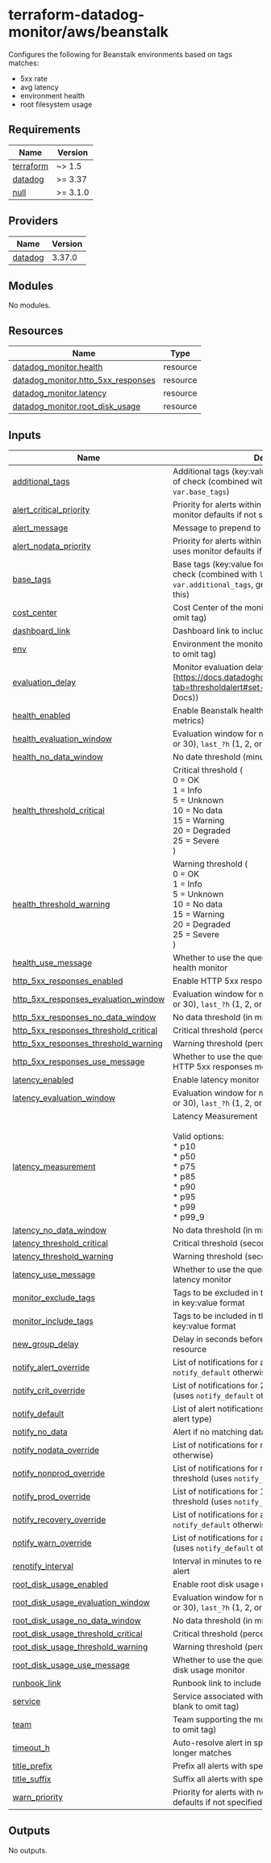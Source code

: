 # terraform-datadog-monitor/aws/beanstalk

Configures the following for Beanstalk environments based on tags matches:

* 5xx rate
* avg latency 
* environment health
* root filesystem usage

<!-- BEGIN_TF_DOCS -->
## Requirements

| Name | Version |
|------|---------|
| <a name="requirement_terraform"></a> [terraform](#requirement\_terraform) | ~> 1.5 |
| <a name="requirement_datadog"></a> [datadog](#requirement\_datadog) | >= 3.37 |
| <a name="requirement_null"></a> [null](#requirement\_null) | >= 3.1.0 |

## Providers

| Name | Version |
|------|---------|
| <a name="provider_datadog"></a> [datadog](#provider\_datadog) | 3.37.0 |

## Modules

No modules.

## Resources

| Name | Type |
|------|------|
| [datadog_monitor.health](https://registry.terraform.io/providers/datadog/datadog/latest/docs/resources/monitor) | resource |
| [datadog_monitor.http_5xx_responses](https://registry.terraform.io/providers/datadog/datadog/latest/docs/resources/monitor) | resource |
| [datadog_monitor.latency](https://registry.terraform.io/providers/datadog/datadog/latest/docs/resources/monitor) | resource |
| [datadog_monitor.root_disk_usage](https://registry.terraform.io/providers/datadog/datadog/latest/docs/resources/monitor) | resource |

## Inputs

| Name | Description | Type | Default | Required |
|------|-------------|------|---------|:--------:|
| <a name="input_additional_tags"></a> [additional\_tags](#input\_additional\_tags) | Additional tags (key:value format) to add to this type of check (combined with `local.tags` and `var.base_tags`) | `list(string)` | `[]` | no |
| <a name="input_alert_critical_priority"></a> [alert\_critical\_priority](#input\_alert\_critical\_priority) | Priority for alerts within critical threshold (P1-P5, uses monitor defaults if not specified) | `string` | `null` | no |
| <a name="input_alert_message"></a> [alert\_message](#input\_alert\_message) | Message to prepend to alert notifications | `string` | `"Alert"` | no |
| <a name="input_alert_nodata_priority"></a> [alert\_nodata\_priority](#input\_alert\_nodata\_priority) | Priority for alerts within warning threshold (P1-P5, uses monitor defaults if not specified) | `string` | `null` | no |
| <a name="input_base_tags"></a> [base\_tags](#input\_base\_tags) | Base tags (key:value format) to add to this type of check (combined with `local.tags` and `var.additional_tags`, generally you should not change this) | `list(string)` | <pre>[<br>  "resource:beanstalk"<br>]</pre> | no |
| <a name="input_cost_center"></a> [cost\_center](#input\_cost\_center) | Cost Center of the monitored resource (leave blank to omit tag) | `string` | `null` | no |
| <a name="input_dashboard_link"></a> [dashboard\_link](#input\_dashboard\_link) | Dashboard link to include in message | `string` | `null` | no |
| <a name="input_env"></a> [env](#input\_env) | Environment the monitored resource is in (leave blank to omit tag) | `string` | `null` | no |
| <a name="input_evaluation_delay"></a> [evaluation\_delay](#input\_evaluation\_delay) | Monitor evaluation delay (see [https://docs.datadoghq.com/monitors/configuration/?tab=thresholdalert#set-alert-conditions](Datadog Docs)) | `number` | `900` | no |
| <a name="input_health_enabled"></a> [health\_enabled](#input\_health\_enabled) | Enable Beanstalk health monitor (requires enhanced metrics) | `bool` | `false` | no |
| <a name="input_health_evaluation_window"></a> [health\_evaluation\_window](#input\_health\_evaluation\_window) | Evaluation window for monitor (`last_?m` (1, 5, 10, 15, or 30), `last_?h` (1, 2, or 4), or `last_1d`) | `string` | `"last_5m"` | no |
| <a name="input_health_no_data_window"></a> [health\_no\_data\_window](#input\_health\_no\_data\_window) | No date threshold (minutes) | `number` | `20` | no |
| <a name="input_health_threshold_critical"></a> [health\_threshold\_critical](#input\_health\_threshold\_critical) | Critical threshold (<br>    0 = OK<br>    1 = Info<br>    5 = Unknown<br>    10 =  No data<br>    15 =  Warning<br>    20 = Degraded<br>    25 = Severe<br>) | `number` | `25` | no |
| <a name="input_health_threshold_warning"></a> [health\_threshold\_warning](#input\_health\_threshold\_warning) | Warning threshold (<br>    0 = OK<br>    1 = Info<br>    5 = Unknown<br>    10 =  No data<br>    15 =  Warning<br>    20 = Degraded<br>    25 = Severe<br>) | `number` | `20` | no |
| <a name="input_health_use_message"></a> [health\_use\_message](#input\_health\_use\_message) | Whether to use the query alert base message for health monitor | `bool` | `false` | no |
| <a name="input_http_5xx_responses_enabled"></a> [http\_5xx\_responses\_enabled](#input\_http\_5xx\_responses\_enabled) | Enable HTTP 5xx response monitor | `bool` | `false` | no |
| <a name="input_http_5xx_responses_evaluation_window"></a> [http\_5xx\_responses\_evaluation\_window](#input\_http\_5xx\_responses\_evaluation\_window) | Evaluation window for monitor (`last_?m` (1, 5, 10, 15, or 30), `last_?h` (1, 2, or 4), or `last_1d`] | `string` | `"last_5m"` | no |
| <a name="input_http_5xx_responses_no_data_window"></a> [http\_5xx\_responses\_no\_data\_window](#input\_http\_5xx\_responses\_no\_data\_window) | No data threshold (in minutes, 0 to disable) | `number` | `10` | no |
| <a name="input_http_5xx_responses_threshold_critical"></a> [http\_5xx\_responses\_threshold\_critical](#input\_http\_5xx\_responses\_threshold\_critical) | Critical threshold (percentage) | `number` | `75` | no |
| <a name="input_http_5xx_responses_threshold_warning"></a> [http\_5xx\_responses\_threshold\_warning](#input\_http\_5xx\_responses\_threshold\_warning) | Warning threshold (percentage) | `number` | `25` | no |
| <a name="input_http_5xx_responses_use_message"></a> [http\_5xx\_responses\_use\_message](#input\_http\_5xx\_responses\_use\_message) | Whether to use the query alert base message for HTTP 5xx responses monitor | `bool` | `false` | no |
| <a name="input_latency_enabled"></a> [latency\_enabled](#input\_latency\_enabled) | Enable latency monitor | `bool` | `false` | no |
| <a name="input_latency_evaluation_window"></a> [latency\_evaluation\_window](#input\_latency\_evaluation\_window) | Evaluation window for monitor (`last_?m` (1, 5, 10, 15, or 30), `last_?h` (1, 2, or 4), or `last_1d`] | `string` | `"last_5m"` | no |
| <a name="input_latency_measurement"></a> [latency\_measurement](#input\_latency\_measurement) | Latency Measurement<br><br>Valid options:<br>* p10<br>* p50<br>* p75<br>* p85<br>* p90<br>* p95<br>* p99<br>* p99\_9 | `string` | `"p50"` | no |
| <a name="input_latency_no_data_window"></a> [latency\_no\_data\_window](#input\_latency\_no\_data\_window) | No data threshold (in minutes, 0 to disable) | `number` | `10` | no |
| <a name="input_latency_threshold_critical"></a> [latency\_threshold\_critical](#input\_latency\_threshold\_critical) | Critical threshold (seconds) | `number` | `null` | no |
| <a name="input_latency_threshold_warning"></a> [latency\_threshold\_warning](#input\_latency\_threshold\_warning) | Warning threshold (seconds) | `number` | `null` | no |
| <a name="input_latency_use_message"></a> [latency\_use\_message](#input\_latency\_use\_message) | Whether to use the query alert base message for latency monitor | `bool` | `false` | no |
| <a name="input_monitor_exclude_tags"></a> [monitor\_exclude\_tags](#input\_monitor\_exclude\_tags) | Tags to be excluded in the monitoring query. Specify in key:value format | `list(string)` | `[]` | no |
| <a name="input_monitor_include_tags"></a> [monitor\_include\_tags](#input\_monitor\_include\_tags) | Tags to be included in the monitoring query. Specify in key:value format | `list(string)` | `[]` | no |
| <a name="input_new_group_delay"></a> [new\_group\_delay](#input\_new\_group\_delay) | Delay in seconds before generating alerts for a new resource | `number` | `300` | no |
| <a name="input_notify_alert_override"></a> [notify\_alert\_override](#input\_notify\_alert\_override) | List of notifications for alerts in critical threshold (uses `notify_default` otherwise) | `list(string)` | `[]` | no |
| <a name="input_notify_crit_override"></a> [notify\_crit\_override](#input\_notify\_crit\_override) | List of notifications for 24x7 alerts in critical threshold (uses `notify_default` otherwise) | `list(string)` | `[]` | no |
| <a name="input_notify_default"></a> [notify\_default](#input\_notify\_default) | List of alert notifications (can be overridden based on alert type) | `list(string)` | n/a | yes |
| <a name="input_notify_no_data"></a> [notify\_no\_data](#input\_notify\_no\_data) | Alert if no matching data is found | `bool` | `false` | no |
| <a name="input_notify_nodata_override"></a> [notify\_nodata\_override](#input\_notify\_nodata\_override) | List of notifications for no data (uses `notify_default` otherwise) | `list(string)` | `[]` | no |
| <a name="input_notify_nonprod_override"></a> [notify\_nonprod\_override](#input\_notify\_nonprod\_override) | List of notifications for non-prod alerts in critical threshold (uses `notify_default` otherwise) | `list(string)` | `[]` | no |
| <a name="input_notify_prod_override"></a> [notify\_prod\_override](#input\_notify\_prod\_override) | List of notifications for 12x5 prod alerts in critical threshold (uses `notify_default` otherwise) | `list(string)` | `[]` | no |
| <a name="input_notify_recovery_override"></a> [notify\_recovery\_override](#input\_notify\_recovery\_override) | List of notifications for alert recovery (uses `notify_default` otherwise) | `list(string)` | `[]` | no |
| <a name="input_notify_warn_override"></a> [notify\_warn\_override](#input\_notify\_warn\_override) | List of notifications for alerts in warning threshold (uses `notify_default` otherwise) | `list(string)` | `[]` | no |
| <a name="input_renotify_interval"></a> [renotify\_interval](#input\_renotify\_interval) | Interval in minutes to re-send notifications about an alert | `number` | `0` | no |
| <a name="input_root_disk_usage_enabled"></a> [root\_disk\_usage\_enabled](#input\_root\_disk\_usage\_enabled) | Enable root disk usage monitor | `bool` | `false` | no |
| <a name="input_root_disk_usage_evaluation_window"></a> [root\_disk\_usage\_evaluation\_window](#input\_root\_disk\_usage\_evaluation\_window) | Evaluation window for monitor (`last_?m` (1, 5, 10, 15, or 30), `last_?h` (1, 2, or 4), or `last_1d`] | `string` | `"last_5m"` | no |
| <a name="input_root_disk_usage_no_data_window"></a> [root\_disk\_usage\_no\_data\_window](#input\_root\_disk\_usage\_no\_data\_window) | No data threshold (in minutes, 0 to disable) | `number` | `10` | no |
| <a name="input_root_disk_usage_threshold_critical"></a> [root\_disk\_usage\_threshold\_critical](#input\_root\_disk\_usage\_threshold\_critical) | Critical threshold (percent) | `number` | `90` | no |
| <a name="input_root_disk_usage_threshold_warning"></a> [root\_disk\_usage\_threshold\_warning](#input\_root\_disk\_usage\_threshold\_warning) | Warning threshold (percent) | `number` | `80` | no |
| <a name="input_root_disk_usage_use_message"></a> [root\_disk\_usage\_use\_message](#input\_root\_disk\_usage\_use\_message) | Whether to use the query alert base message for root disk usage monitor | `bool` | `false` | no |
| <a name="input_runbook_link"></a> [runbook\_link](#input\_runbook\_link) | Runbook link to include in message | `string` | `null` | no |
| <a name="input_service"></a> [service](#input\_service) | Service associated with the monitored resource (leave blank to omit tag) | `string` | `null` | no |
| <a name="input_team"></a> [team](#input\_team) | Team supporting the monitored resource (leave blank to omit tag) | `string` | `null` | no |
| <a name="input_timeout_h"></a> [timeout\_h](#input\_timeout\_h) | Auto-resolve alert in specified hours if condition no longer matches | `number` | `0` | no |
| <a name="input_title_prefix"></a> [title\_prefix](#input\_title\_prefix) | Prefix all alerts with specified value in brackets | `string` | `null` | no |
| <a name="input_title_suffix"></a> [title\_suffix](#input\_title\_suffix) | Suffix all alerts with specified value in parenthesis | `string` | `null` | no |
| <a name="input_warn_priority"></a> [warn\_priority](#input\_warn\_priority) | Priority for alerts with no data (P1-P5, uses monitor defaults if not specified) | `string` | `null` | no |

## Outputs

No outputs.
<!-- END_TF_DOCS -->
